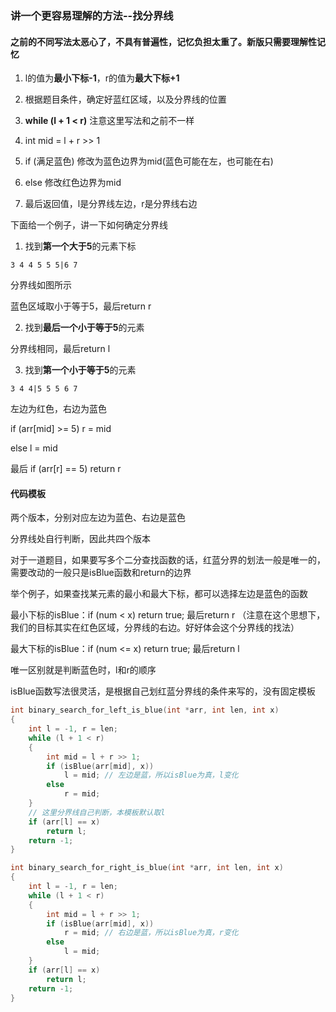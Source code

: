 ### 讲一个更容易理解的方法--找分界线

#### 之前的不同写法太恶心了，不具有普遍性，记忆负担太重了。新版只需要理解性记忆

1. l的值为**最小下标-1**，r的值为**最大下标+1**

2. 根据题目条件，确定好蓝红区域，以及分界线的位置

3. **while (l + 1 < r)** 注意这里写法和之前不一样

4. int mid = l + r >> 1

5. if (满足蓝色) 修改为蓝色边界为mid(蓝色可能在左，也可能在右)

6. else 修改红色边界为mid

7. 最后返回值，l是分界线左边，r是分界线右边


下面给一个例子，讲一下如何确定分界线

1. 找到**第一个大于5**的元素下标

  `3 4 4 5 5 5|6 7`

  分界线如图所示

  蓝色区域取小于等于5，最后return r

2. 找到**最后一个小于等于5**的元素

  分界线相同，最后return l

3. 找到**第一个小于等于5**的元素

  `3 4 4|5 5 5 6 7`

  左边为红色，右边为蓝色

  if (arr[mid] >= 5) r = mid

  else l = mid

  最后 if (arr[r] == 5) return r



#### 代码模板

两个版本，分别对应左边为蓝色、右边是蓝色

分界线处自行判断，因此共四个版本

对于一道题目，如果要写多个二分查找函数的话，红蓝分界的划法一般是唯一的，需要改动的一般只是isBlue函数和return的边界

举个例子，如果查找某元素的最小和最大下标，都可以选择左边是蓝色的函数

最小下标的isBlue：if (num < x) return true; 最后return r （注意在这个思想下，我们的目标其实在红色区域，分界线的右边。好好体会这个分界线的找法）

最大下标的isBlue：if (num <= x) return true; 最后return l

唯一区别就是判断蓝色时，l和r的顺序

isBlue函数写法很灵活，是根据自己划红蓝分界线的条件来写的，没有固定模板

```c++
int binary_search_for_left_is_blue(int *arr, int len, int x)
{
    int l = -1, r = len;
    while (l + 1 < r)
    {
        int mid = l + r >> 1;
        if (isBlue(arr[mid], x))
            l = mid; // 左边是蓝，所以isBlue为真，l变化
        else
            r = mid;
    }
    // 这里分界线自己判断，本模板默认取l
    if (arr[l] == x)
        return l;
    return -1;
}

int binary_search_for_right_is_blue(int *arr, int len, int x)
{
    int l = -1, r = len;
    while (l + 1 < r)
    {
        int mid = l + r >> 1;
        if (isBlue(arr[mid], x))
            r = mid; // 右边是蓝，所以isBlue为真，r变化
        else
            l = mid;
	}
    if (arr[l] == x)
        return l;
    return -1;
}
```

